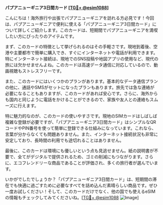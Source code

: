 **パプアニューギニア3日間カード [[TG💪+ @esim1088](https://t.me/s/esim1088)]**

こんにちは！海外旅行や出張でパプアニューギニアを訪れる方必見です！今回は、パプアニューギニアで便利に使える「パプアニューギニア3日間カード」について詳しくご紹介します。このカードは、短期間でパプアニューギニアを満喫したい方にぴったりのアイテムです。

まず、このカードの特徴として挙げられるのはその手軽さです。現地到着後、空港や主要都市で簡単に購入でき、すぐにインターネットや電話が利用できます。特にインターネット接続は、現地でのSNS投稿や地図アプリの使用など、現代の旅には欠かせませんよね。このカードは高速データ通信に対応しているので、動画視聴もストレスフリーです。

また、このカードにはいくつかのプランがあります。基本的なデータ通信プランの他に、通話やSMSがセットになったプランもあります。旅先では急な連絡が必要になることもありますが、このカードがあれば安心です。さらに、海外からも国内と同じように電話をかけることができるので、家族や友人との連絡もスムーズに行えます。

特に魅力的なのが、このカードの使いやすさです。現地のSIMカードはしばしば複雑な登録が必要ですが、「パプアニューギニア3日間カード」はシンプルなQRコードやPIN番号を使って簡単に登録できる仕組みになっています。これなら、言葉が分からなくても問題ありません。また、インターネット接続状況も非常に安定しており、長時間の利用でも途切れることはありません。

最後に、このカードは環境にも優しいという点も見逃せません。紙の説明書が不要で、全てがデジタルで提供されるため、ゴミの削減にもつながります。さらに、エコフレンドリーな商品であることが評価され、多くの旅行者が選んでいます。

いかがでしたでしょうか？「パプアニューギニア3日間カード」は、短期間の滞在でも快適に過ごすために必要なすべてを詰め込んだ素晴らしい商品です。ぜひ一度お試しください！そして、このカードだけでなく、他の国でも使えるeSIMの情報もチェックしてみてくださいね。[[TG💪+ @esim1088](https://t.me/s/esim1088) ![Image](https://i.postimg.cc/Y0z9fWf4/image.png)]